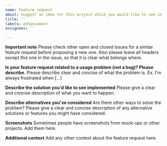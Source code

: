 ```yaml
---
name: Feature request
about: Suggest an idea for this project which you would like to see in a future release
title: ''
labels: enhancement
assignees: ''

---
```


**Important note**
Please check other open and closed issues for a similar feature request before proposing a new one. 
Also please leave all headers except this one in the issue, so that it is clear what belongs where.

**Is your feature request related to a usage problem (not a bug)? Please describe.**
Please describe clear and concise of what the problem is. Ex. I'm always frustrated when [...]

**Describe the solution you'd like to see implemented**
Please give a clear and concise description of what you want to happen.

**Describe alternatives you've considered**
Are there other ways to solve the problem? Please give a clear and concise description of any alternative solutions or features you might have considered.

**Screenshots**
Sometimes people have screenshots from mock-ups or other projects. Add them here.

**Additional context**
Add any other context about the feature request here.
